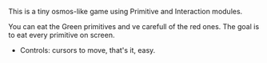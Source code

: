 This is a tiny osmos-like game using Primitive and Interaction modules. 

You can eat the Green primitives and ve carefull of the red ones. The goal is to eat every primitive on screen.

- Controls: cursors to move, that's it, easy.


